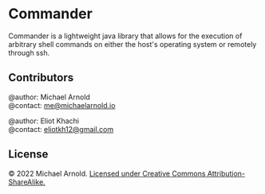 # Commander
Commander is a lightweight java library that allows for the execution of arbitrary
shell commands on either the host's operating system or remotely through ssh.


## Contributors
@author: Michael Arnold \
@contact: me@michaelarnold.io

@author: Eliot Khachi \
@contact: eliotkh12@gmail.com

## License
© 2022 Michael Arnold.
[Licensed under Creative Commons Attribution-ShareAlike.](https://creativecommons.org/licenses/by-nd/4.0/legalcode)
